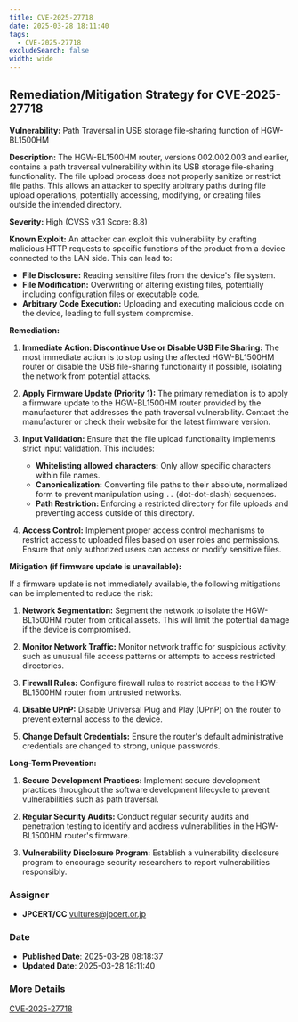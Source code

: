 ```yaml
---
title: CVE-2025-27718
date: 2025-03-28 18:11:40
tags:
  - CVE-2025-27718
excludeSearch: false
width: wide
---
```


## Remediation/Mitigation Strategy for CVE-2025-27718

**Vulnerability:** Path Traversal in USB storage file-sharing function of HGW-BL1500HM

**Description:**  The HGW-BL1500HM router, versions 002.002.003 and earlier, contains a path traversal vulnerability within its USB storage file-sharing functionality.  The file upload process does not properly sanitize or restrict file paths. This allows an attacker to specify arbitrary paths during file upload operations, potentially accessing, modifying, or creating files outside the intended directory.

**Severity:**  High (CVSS v3.1 Score: 8.8)

**Known Exploit:** An attacker can exploit this vulnerability by crafting malicious HTTP requests to specific functions of the product from a device connected to the LAN side.  This can lead to:

*   **File Disclosure:**  Reading sensitive files from the device's file system.
*   **File Modification:** Overwriting or altering existing files, potentially including configuration files or executable code.
*   **Arbitrary Code Execution:**  Uploading and executing malicious code on the device, leading to full system compromise.

**Remediation:**

1.  **Immediate Action: Discontinue Use or Disable USB File Sharing:** The most immediate action is to stop using the affected HGW-BL1500HM router or disable the USB file-sharing functionality if possible, isolating the network from potential attacks.

2.  **Apply Firmware Update (Priority 1):** The primary remediation is to apply a firmware update to the HGW-BL1500HM router provided by the manufacturer that addresses the path traversal vulnerability.  Contact the manufacturer or check their website for the latest firmware version.

3.  **Input Validation:** Ensure that the file upload functionality implements strict input validation. This includes:
    *   **Whitelisting allowed characters:** Only allow specific characters within file names.
    *   **Canonicalization:** Converting file paths to their absolute, normalized form to prevent manipulation using `..` (dot-dot-slash) sequences.
    *   **Path Restriction:**  Enforcing a restricted directory for file uploads and preventing access outside of this directory.

4.  **Access Control:** Implement proper access control mechanisms to restrict access to uploaded files based on user roles and permissions.  Ensure that only authorized users can access or modify sensitive files.

**Mitigation (if firmware update is unavailable):**

If a firmware update is not immediately available, the following mitigations can be implemented to reduce the risk:

1.  **Network Segmentation:**  Segment the network to isolate the HGW-BL1500HM router from critical assets. This will limit the potential damage if the device is compromised.

2.  **Monitor Network Traffic:** Monitor network traffic for suspicious activity, such as unusual file access patterns or attempts to access restricted directories.

3.  **Firewall Rules:** Configure firewall rules to restrict access to the HGW-BL1500HM router from untrusted networks.

4.  **Disable UPnP:** Disable Universal Plug and Play (UPnP) on the router to prevent external access to the device.

5.  **Change Default Credentials:** Ensure the router's default administrative credentials are changed to strong, unique passwords.

**Long-Term Prevention:**

1.  **Secure Development Practices:**  Implement secure development practices throughout the software development lifecycle to prevent vulnerabilities such as path traversal.

2.  **Regular Security Audits:** Conduct regular security audits and penetration testing to identify and address vulnerabilities in the HGW-BL1500HM router's firmware.

3.  **Vulnerability Disclosure Program:**  Establish a vulnerability disclosure program to encourage security researchers to report vulnerabilities responsibly.

### Assigner
- **JPCERT/CC** <vultures@jpcert.or.jp>

### Date
- **Published Date**: 2025-03-28 08:18:37
- **Updated Date**: 2025-03-28 18:11:40

### More Details
[CVE-2025-27718](https://www.cvedetails.com/cve/CVE-2025-27718)